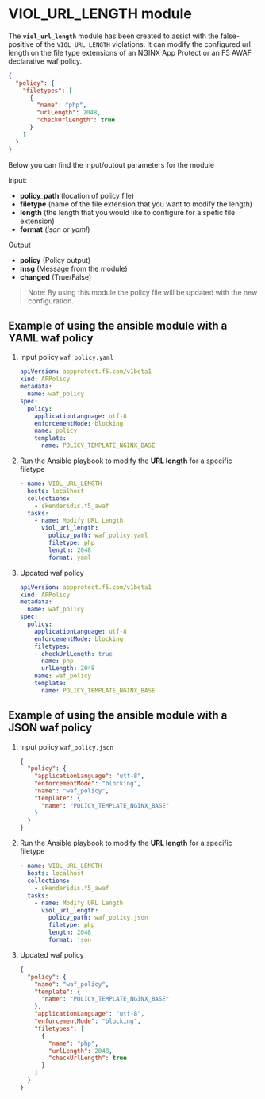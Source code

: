 # VIOL_URL_LENGTH module

The **`viol_url_length`** module has been created to assist with the false-positive of the `VIOL_URL_LENGTH` violations. It can modify the configured url length on the file type extensions of an NGINX App Protect or an F5 AWAF declarative waf policy.

```json
{
  "policy": {
    "filetypes": [
      {
        "name": "php",
        "urlLength": 2048,
        "checkUrlLength": true
      }
    ]
  }
}
```

Below you can find the input/outout parameters for the module

Input:
- **policy_path** (location of policy file)
- **filetype** (name of the file extension that you want to modify the length)
- **length** (the length that you would like to configure for a spefic file extension)
- **format** (*json* or *yaml*)

Output
- **policy** (Policy output)
- **msg** (Message from the module)
- **changed** (True/False)

> Note: By using this module the policy file will be updated with the new configuration.

## Example of using the ansible module with a YAML waf policy

1. Input policy `waf_policy.yaml`  
    ```yaml
    apiVersion: appprotect.f5.com/v1beta1
    kind: APPolicy
    metadata:
      name: waf_policy
    spec:
      policy:
        applicationLanguage: utf-8
        enforcementMode: blocking
        name: policy
        template:
          name: POLICY_TEMPLATE_NGINX_BASE
    ```

2. Run the Ansible playbook to modify the **URL length** for a specific filetype
    ```yaml
    - name: VIOL_URL_LENGTH
      hosts: localhost
      collections:
        - skenderidis.f5_awaf         
      tasks:
        - name: Modify URL Length
          viol_url_length:
            policy_path: waf_policy.yaml
            filetype: php
            length: 2048
            format: yaml
    ```

3. Updated waf policy
    ```yaml
    apiVersion: appprotect.f5.com/v1beta1
    kind: APPolicy
    metadata:
      name: waf_policy
    spec:
      policy:
        applicationLanguage: utf-8
        enforcementMode: blocking
        filetypes:
        - checkUrlLength: true
          name: php
          urlLength: 2048
        name: waf_policy
        template:
          name: POLICY_TEMPLATE_NGINX_BASE
    ```


## Example of using the ansible module with a JSON waf policy

1. Input policy `waf_policy.json`
  
    ```json
    {
      "policy": {
        "applicationLanguage": "utf-8",
        "enforcementMode": "blocking",
        "name": "waf_policy",
        "template": {
          "name": "POLICY_TEMPLATE_NGINX_BASE"
        }
      }
    }
    ```

2. Run the Ansible playbook to modify the **URL length** for a specific filetype
    ```yaml
    - name: VIOL_URL_LENGTH
      hosts: localhost
      collections:
        - skenderidis.f5_awaf         
      tasks:
        - name: Modify URL Length
          viol_url_length:
            policy_path: waf_policy.json
            filetype: php
            length: 2048
            format: json
    ```

3. Updated waf policy
    ```json
    {
      "policy": {
        "name": "waf_policy",
        "template": {
          "name": "POLICY_TEMPLATE_NGINX_BASE"
        },
        "applicationLanguage": "utf-8",
        "enforcementMode": "blocking",
        "filetypes": [
          {
            "name": "php",
            "urlLength": 2048,
            "checkUrlLength": true
          }
        ]
      }
    }
    ```




